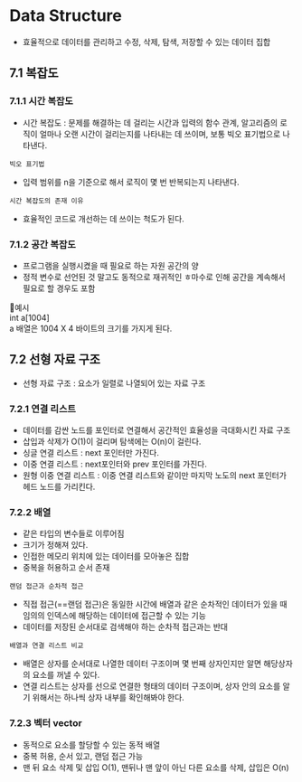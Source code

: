 # Data Structure 
- 효율적으로 데이터를 관리하고 수정, 삭제, 탐색, 저장할 수 있는 데이터 집합

## 7.1 복잡도
### 7.1.1 시간 복잡도 
- 시간 복잡도 : 문제를 해결하는 데 걸리는 시간과 입력의 함수 관계, 알고리즘의 로직이 얼마나 오랜 시간이 걸리는지를 나타내는 데 쓰이며, 보통 빅오 표기법으로 나타낸다.


`빅오 표기법`
- 입력 범위를 n을 기준으로 해서 로직이 몇 번 반복되는지 나타낸다. 

`시간 복잡도의 존재 이유`
- 효율적인 코드로 개선하는 데 쓰이는 척도가 된다. 

### 7.1.2 공간 복잡도
- 프로그램을 실행시켰을 때 필요로 하는 자원 공간의 양
- 정적 변수로 선언된 것 말고도 동적으로 재귀적인 ㅎ마수로 인해 공간을 계속해서 필요로 할 경우도 포함

💚예시  
int a[1004]   
a 배열은 1004 X 4 바이트의 크기를 가지게 된다. 

## 7.2 선형 자료 구조
- 선형 자료 구조 : 요소가 일렬로 나열되어 있는 자료 구조

### 7.2.1 연결 리스트
- 데이터를 감싼 노드를 포인터로 연결해서 공간적인 효율성을 극대화시킨 자료 구조
- 삽입과 삭제가 O(1)이 걸리며 탐색에는 O(n)이 걸린다.
- 싱글 연결 리스트 : next 포인터만 가진다.
- 이중 연결 리스트 : next포인터와 prev 포인터를 가진다.
- 원형 이중 연결 리스트 : 이중 연결 리스트와 같이만 마지막 노도의 next 포인터가 헤드 노드를 가리킨다.

### 7.2.2 배열
- 같은 타입의 변수들로 이루어짐
- 크기가 정해져 있다.
- 인접한 메모리 위치에 있는 데이터를 모아놓은 집합
- 중복을 허용하고 순서 존재

`랜덤 접근과 순차적 접근`
- 직접 접근(==랜덤 접근)은 동일한 시간에 배열과 같은 순차적인 데이터가 있을 때 임의의 인덱스에 해당하는 데이터에 접근할 수 있는 기능
- 데이터를 저장된 순서대로 검색해야 하는 순차적 접근과는 반대

`배열과 연결 리스트 비교`
- 배열은 상자를 순서대로 나열한 데이터 구조이며 몇 번째 상자인지만 알면 해당상자의 요소를 꺼낼 수 있다.
- 연결 리스트는 상자를 선으로 연결한 형태의 데이터 구조이며, 상자 안의 요소를 알기 위해서는 하나씩 상자 내부를 확인해봐야 한다.
  
### 7.2.3 벡터 vector
- 동적으로 요소를 할당할 수 있는 동적 배열
- 중복 허용, 순서 있고, 랜덤 접근 가능
- 맨 뒤 요소 삭제 및 삽입 O(1), 맨뒤나 맨 앞이 아닌 다른 요소를 삭제, 삽입은 O(n)



